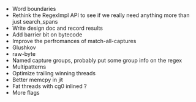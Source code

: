 - Word boundaries
- Rethink the RegexImpl API to see if we really need anything more than just search_spans
- Write design doc and record results
- Add barrier bit on bytecode
- Improve the perfromances of match-all-captures
- Glushkov
- raw-byte
- Named capture groups, probably put some group info on the regex
- Multipatterns
- Optimize trailing winning threads
- Better memcpy in jit
- Fat threads with cg0 inlined ?
- More flags
